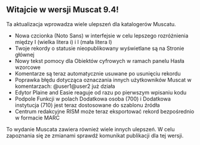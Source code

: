 ## Witajcie w wersji Muscat 9.4!

Ta aktualizacja wprowadza wiele ulepszeń dla katalogerów Muscatu.

* Nowa czcionka (Noto Sans) w interfejsie w celu lepszego rozróżnienia między I (wielka litera i) i l (mała litera l)
* Twoje rekordy o statusie nieopublikowany wyświetlane są na Stronie głównej
* Nowy tekst pomocy dla Obiektów cyfrowych w ramach panelu Hasła wzorcowe
* Komentarze są teraz automatycznie usuwane po usunięciu rekordu
* Poprawka błędu dotycząca oznaczania innych użytkowników Muscat w komentarzach: @user1@user2 już działa
* Edytor Plaine and Easie reaguje od razu po pierwszym wpisaniu kodu
* Podpole Funkcji w polach Dodatkowa osoba (700) i Dodatkowa instytucja (710) jest teraz dostosowane do szablonu źródła
* Centrum redakcyjne RISM może teraz eksportować rekord bezpośrednio w formacie MARC

To wydanie Muscata zawiera również wiele innych ulepszeń. W celu zapoznania się ze zmianami sprawdź komunikat publikacji dla tej wersji.
